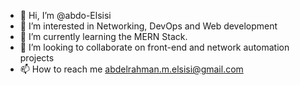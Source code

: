 - 👋 Hi, I’m @abdo-Elsisi
- 👀 I’m interested in Networking, DevOps and Web development
- 🌱 I’m currently learning the MERN Stack.
- 💞️ I’m looking to collaborate on front-end and network automation projects
- 📫 How to reach me abdelrahman.m.elsisi@gmail.com

<!---
abdo-Elsisi/abdo-Elsisi is a ✨ special ✨ repository because its `README.md` (this file) appears on your GitHub profile.
You can click the Preview link to take a look at your changes.
--->
